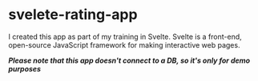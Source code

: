 # svelete-rating-app

I created this app as part of my training in Svelte.
Svelte is a front-end, open-source JavaScript framework for making interactive web pages.

***Please note that this app doesn't connect to a DB, so it's only for demo purposes***